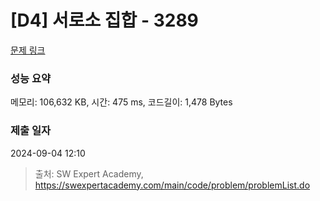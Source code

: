 # [D4] 서로소 집합 - 3289 

[문제 링크](https://swexpertacademy.com/main/code/problem/problemDetail.do?contestProbId=AWBJKA6qr2oDFAWr) 

### 성능 요약

메모리: 106,632 KB, 시간: 475 ms, 코드길이: 1,478 Bytes

### 제출 일자

2024-09-04 12:10



> 출처: SW Expert Academy, https://swexpertacademy.com/main/code/problem/problemList.do